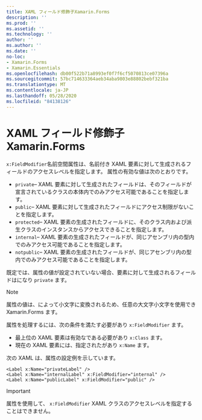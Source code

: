 ```yaml
---
title: XAML フィールド修飾子Xamarin.Forms
description: ''
ms.prod: ''
ms.assetid: ''
ms.technology: ''
author: ''
ms.author: ''
ms.date: ''
no-loc:
- Xamarin.Forms
- Xamarin.Essentials
ms.openlocfilehash: db00f522b71a8993ef0f7f6cf5070813ce07396a
ms.sourcegitcommit: 57bc714633364aeb34aba9803e88802bebf321ba
ms.translationtype: MT
ms.contentlocale: ja-JP
ms.lasthandoff: 05/28/2020
ms.locfileid: "84138126"
---
```

# <a name="xaml-field-modifiers-in-xamarinforms"></a>XAML フィールド修飾子Xamarin.Forms

`x:FieldModifier`名前空間属性は、名前付き XAML 要素に対して生成されるフィールドのアクセスレベルを指定します。 属性の有効な値は次のとおりです。

- `private`– XAML 要素に対して生成されたフィールドは、そのフィールドが宣言されているクラスの本体内でのみアクセス可能であることを指定します。
- `public`– XAML 要素に対して生成されたフィールドにアクセス制限がないことを指定します。
- `protected`– XAML 要素の生成されたフィールドに、そのクラス内および派生クラスのインスタンスからアクセスできることを指定します。
- `internal`– XAML 要素の生成されたフィールドが、同じアセンブリ内の型内でのみアクセス可能であることを指定します。
- `notpublic`– XAML 要素の生成されたフィールドが、同じアセンブリ内の型内でのみアクセス可能であることを指定します。

既定では、属性の値が設定されていない場合、要素に対して生成されるフィールドはになり `private` ます。

> [!NOTE]
> 属性の値は、によって小文字に変換されるため、任意の大文字小文字を使用でき Xamarin.Forms ます。

属性を処理するには、次の条件を満たす必要があり `x:FieldModifier` ます。

- 最上位の XAML 要素は有効なである必要があり `x:Class` ます。
- 現在の XAML 要素には、指定されたがあり `x:Name` ます。

次の XAML は、属性の設定例を示しています。

```xaml
<Label x:Name="privateLabel" />
<Label x:Name="internalLabel" x:FieldModifier="internal" />
<Label x:Name="publicLabel" x:FieldModifier="public" />
```

> [!IMPORTANT]
> 属性を使用して、 `x:FieldModifier` XAML クラスのアクセスレベルを指定することはできません。

